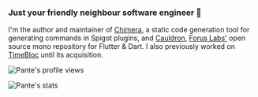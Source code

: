 ### Just your friendly neighbour software engineer :eyes:

I'm the author and maintainer of [Chimera](https://github.com/Pante/Chimera), a static code generation tool for generating commands in Spigot plugins, and [Cauldron](https://github.com/forus-labs/cauldron), [Forus Labs'](https://github.com/forus-labs) open source mono repository for Flutter & Dart. I also previously worked on [TimeBloc](https://timebloc.app/) until its acquisition.

![Pante's profile views](https://komarev.com/ghpvc/?username=pante)

![Pante's stats](https://github-readme-stats.vercel.app/api?username=pante&show_icons=true&theme=tokyonight)
